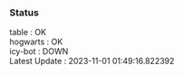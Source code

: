 ### Status


table : OK  
hogwarts : OK  
icy-bot : DOWN  
Latest Update : 2023-11-01 01:49:16.822392
